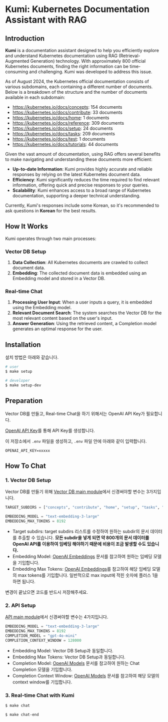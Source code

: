 # Kumi: Kubernetes Documentation Assistant with RAG

## Introduction

**Kumi** is a documentation assistant designed to help you efficiently explore and understand Kubernetes documentation using RAG (Retrieval-Augmented Generation) technology.
With approximately 800 official Kubernetes documents, finding the right information can be time-consuming and challenging.
Kumi was developed to address this issue.

As of August 2024, the Kubernetes official documentation consists of various subdomains, each containing a different number of documents.
Below is a breakdown of the structure and the number of documents available in each subdomain:

- https://kubernetes.io/docs/concepts: 154 documents
- https://kubernetes.io/docs/contribute: 33 documents
- https://kubernetes.io/docs/home: 1 documents
- https://kubernetes.io/docs/reference: 309 documents
- https://kubernetes.io/docs/setup: 24 documents
- https://kubernetes.io/docs/tasks: 209 documents
- https://kubernetes.io/docs/test: 1 documents
- https://kubernetes.io/docs/tutorials: 44 documents

Given the vast amount of documentation, using RAG offers several benefits to make navigating and understanding these documents more efficient:

- **Up-to-date Information**: Kumi provides highly accurate and reliable responses by relying on the latest Kubernetes document data.
- **Efficiency**: Kumi significantly reduces the time required to find relevant information, offering quick and precise responses to your queries.
- **Scalability**: Kumi enhances access to a broad range of Kubernetes documentation, supporting a deeper technical understanding.

Currently, Kumi's responses include some Korean, so it's recommended to ask questions in **Korean** for the best results.

## How It Works

Kumi operates through two main processes:

### Vector DB Setup

1. **Data Collection**: All Kubernetes documents are crawled to collect document data.
2. **Embedding**: The collected document data is embedded using an Embedding model and stored in a Vector DB.

### Real-time Chat

1. **Processing User Input**: When a user inputs a query, it is embedded using the Embedding model.
2. **Relevant Document Search**: The system searches the Vector DB for the most relevant content based on the user's input.
3. **Answer Generation**: Using the retrieved content, a Completion model generates an optimal response for the user.

## Installation

설치 방법은 아래와 같습니다.

```bash
# user
$ make setup

# developer
$ make setup-dev
```

## Preparation

Vector DB를 만들고, Real-time Chat을 하기 위해서는 OpenAI API Key가 필요합니다.

[OpenAI API Key](https://platform.openai.com/api-keys)를 통해 API Key를 생성합니다.

이 저장소에서 `.env` 파일을 생성하고, `.env` 파일 안에 아래와 같이 입력합니다.

```env
OPENAI_API_KEY=xxxxx
```

## How To Chat

### 1. Vector DB Setup

Vector DB를 만들기 위해 [Vector DB main module](src/vector_db/main.py)에서 신경써야할 변수는 3가지입니다.

```python
TARGET_SUBDIRS = ["concepts", "contribute", "home", "setup", "tasks", "test", "tutorials"]

EMBEDDING_MODEL = "text-embedding-3-large"
EMBEDDING_MAX_TOKENS = 8192
```

- Target subdirs: target subdirs 리스트를 수정하여 원하는 subdir의 문서 데이터를 추출할 수 있습니다. **모든 subdir을 넣게 되면 약 800개의 문서 데이터를 OpenAI API를 이용하여 임베딩 해야하기 때문에 비용이 조금 발생할 수도 있습니다.**
- Embedding Model: [OpenAI Embeddings](https://platform.openai.com/docs/guides/embeddings/embedding-models) 문서를 참고하여 원하는 임베딩 모델을 기입합니다.
- Embedding Max Tokens: [OpenAI Embeddings](https://platform.openai.com/docs/guides/embeddings/embedding-models)를 참고하여 해당 임베딩 모델의 max tokens를 기입합니다. 일반적으로 max input에 적힌 숫자에 플러스 1을 하면 됩니다.

변경이 끝났으면 코드를 반드시 저장해주세요.

### 2. API Setup

[API main module](src/api/main.py)에서 신경써야할 변수는 4가지입니다.

```python
EMBEDDING_MODEL = "text-embedding-3-large"
EMBEDDING_MAX_TOKENS = 8192
COMPLETION_MODEL = "gpt-4o-mini"
COMPLETION_CONTEXT_WINDOW = 128000
```

- Embedding Model: Vector DB Setup과 동일합니다.
- Embedding Max Tokens: Vector DB Setup과 동일합니다.
- Completion Model: [OpenAI Models](https://platform.openai.com/docs/models) 문서를 참고하여 원하는 Chat Completion 모델을 기입합니다.
- Completion Context Window: [OpenAI Models](https://platform.openai.com/docs/models) 문서를 참고하여 해당 모델의 context window를 기입합니다.

### 3. Real-time Chat with Kumi

```bash
$ make chat
```

```bash
$ make chat-end
```
